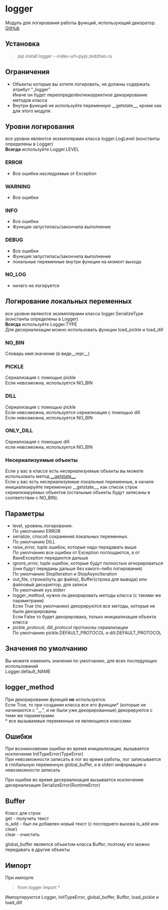 # logger
Модуль для логирования работы функций, использующий декоратор.\
[GitHub](https://github.com/pypi-zedzhen/logger)

## Установка
> pip install logger --index-url=pypi.zedzhen.ru

## Ограничения
- Объекты которые вы хотите логировать, не должны содержать атрибут "_logger"\
Иначе он будет переопределён/некорректное декорирование методов класса
- Внутри функций не используйте переменную \_\_getstate\_\_, кроме как для этого модуля.

## Уровни логирования
все уровни являются экземплярами класса logger.LogLevel (константы определены в Logger) \
**Всегда** используйте Logger.LEVEL
### ERROR
- Все ошибки наследуемые от Exception
### WARNING
- Все ошибки 
### INFO
- Все ошибки
- Функция запустилась/закончила выполнение
### DEBUG
- Все ошибки
- Функция запустилась/закончила выполнение
- локальные переменные внутри функции на момент выхода
### NO_LOG
- ничего не логируется

## Логирование локальных переменных
все уровни являются экземплярами класса logger.SerializeType (константы определены в Logger) \
**Всегда** используйте Logger.TYPE \
Для десериализации можно использовать функции load_pickle и load_dill
### NO_BIN
Словарь имя:значение (в виде__repr__)
### PICKLE
Сериализация с помощью pickle \
Если невозможна, используется NO_BIN
### DILL
Сериализация с помощью pickle \
Если невозможна, используется сериализация с помощью dill \
Если невозможна, используется NO_BIN
### ONLY_DILL
Сериализация с помощью dill \
если невозможна, используется NO_BIN
### Несериализуемые объекты
Если у вас в классе есть несериализуемые объекты вы можете использовать метод [\_\_getstate\_\_](https://docs.python.org/3/library/pickle.html#object.__getstate__). \
Если у вас есть несериализуемые локальные переменные, в начале инициализируйте переменную \_\_getstate\_\_, как список строк сериализируемых объектов (остальные объекты будут записаны в соответствии с NO_BIN).

## Параметры
- level, уровень логирования.\
По умолчанию ERROR
- serialize, способ сохранения локальных переменных.\
По умолчанию DILL
- raise_error, tuple ошибок, которые надо передавать выше \
По умолчанию все ошибки от Exception поглощаются, а от BaseException передаются дальше
- ignore_error, tuple ошибок, которые будут полностью игнорироваться (они будут переданы дальше без какого-либо логирования) \
По умолчанию StopIteration и StopAsyncIteration
- out_file, строка(путь до файла), Buffer(строка для вывода) или файловый дескриптор, для записи \
По умолчания sys.stderr
- logger_method, нужно ли декорировать методы класса (с такими же параметрами) \
Если True (по умолчанию) декорируются все методы, которые не были декорированы \
Если False то будет декорирована, только инициализация объекта класса
- pickle_protocol, dill_protocol протоколы сериализации \
По умолчанию pickle.DEFAULT_PROTOCOL и dill.DEFAULT_PROTOCOL

## Значения по умолчанию
Вы можете изменить значения по умолчанию, для всех последующих использований \
Logger.default_NAME

## logger_method
При декорировании функций **не** используется. \
Если True, то при создании класса все его функции\* (которые не начинаются с "\_\_", и не были уже декорированные) декорируются с теми же параметрами.\
\* все вызываемые переменные не являющиеся классами

## Ошибки
При возникновении ошибки во время инициализации, вызывается исключение InitTypeError(TypeError) \
При невозможности записать в лог во время работы, лог записывается в глобальную переменную global_buffer, и в stderr информация о невозможности записать

При ошибке во время десериализация вызывается исключение десериализация SerializeError(RuntimeError)

## Buffer
Класс для строк \
get - получить текст \
is_add - был ли добавлен новый текст (с последнего вызова is_add или clear) \
clear - очистить

global_buffer является объектом класса Buffer, поэтому его можно передавать в другие объекты

## Импорт
При импорте
> from logger import * 

Импортируются Logger, InitTypeError, global_buffer, Buffer, load_pickle и load_dill
